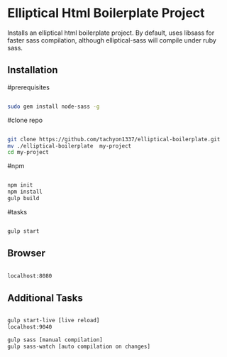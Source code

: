 # Elliptical Html Boilerplate Project

Installs an elliptical html boilerplate project. By default, uses libsass for faster sass compilation, although elliptical-sass will compile
under ruby sass.

## Installation


#prerequisites

``` bash

sudo gem install node-sass -g

```


#clone repo

``` bash

git clone https://github.com/tachyon1337/elliptical-boilerplate.git
mv ./elliptical-boilerplate  my-project
cd my-project

```


#npm

``` bash

npm init
npm install
gulp build

```


#tasks

``` bash

gulp start


```

## Browser

``` bash

localhost:8080

```

## Additional Tasks

``` bash

gulp start-live [live reload]
localhost:9040

gulp sass [manual compilation]
gulp sass-watch [auto compilation on changes]





